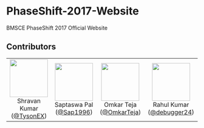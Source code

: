 # PhaseShift-2017-Website
BMSCE PhaseShift 2017 Official Website

## Contributors
<table>
  <tr>
    <td align=center><img width=100 src=https://avatars2.githubusercontent.com/u/14939228><br>Shravan Kumar (<a href=https://github.com/TysonEX>@TysonEX</a>)</td>
    <td align=center><img width=100 src=https://avatars1.githubusercontent.com/u/22408107><br>Saptaswa Pal (<a href=https://github.com/Sap1996>@Sap1996</a>)</td>
    <td align=center><img width=100 src=https://avatars2.githubusercontent.com/u/29799901><br>Omkar Teja (<a href=https://github.com/OmkarTeja>@OmkarTeja</a>)</td>
    <td align=center><img width=100 src=https://avatars3.githubusercontent.com/u/12707743><br>Rahul Kumar (<a href=https://github.com/debugger24>@debugger24</a>)</td>
    
  </tr>
</table>
